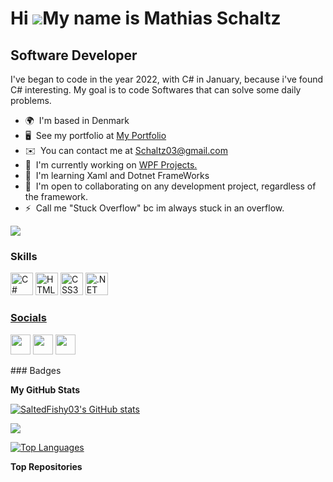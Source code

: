 Hi ![](https://user-images.githubusercontent.com/18350557/176309783-0785949b-9127-417c-8b55-ab5a4333674e.gif)My name is Mathias Schaltz
=======================================================================================================================================

Software Developer
------------------

I've began to code in the year 2022, with C# in January, because i've found C# interesting. My goal is to code Softwares that can solve some daily problems.

* 🌍  I'm based in Denmark
* 🖥️  See my portfolio at [My Portfolio](http://SaltedFishy03.github.io )
* ✉️  You can contact me at [Schaltz03@gmail.com](mailto:Schaltz03@gmail.com)
* 🚀  I'm currently working on [WPF Projects.](http://github.com/SaltedFishy03/WPF-Projects)
* 🧠  I'm learning Xaml and Dotnet FrameWorks
* 🤝  I'm open to collaborating on any development project, regardless of the framework.
* ⚡  Call me "Stuck Overflow" bc im always stuck in an overflow.

<a href="https://www.github.com/SaltedFishy03" target="_blank" rel="noreferrer"><img
src="https://img.shields.io/github/followers/SaltedFishy03?logo=github&style=for-the-badge&color=ef4444&labelColor=0f172a" /></a>

### Skills


<p align="left">
<a href="https://docs.microsoft.com/en-us/dotnet/csharp/" target="_blank" rel="noreferrer"><img src="https://raw.githubusercontent.com/danielcranney/readme-generator/main/public/icons/skills/csharp-colored.svg" width="36" height="36" alt="C#" /></a>
<a href="https://developer.mozilla.org/en-US/docs/Glossary/HTML5" target="_blank" rel="noreferrer"><img src="https://raw.githubusercontent.com/danielcranney/readme-generator/main/public/icons/skills/html5-colored.svg" width="36" height="36" alt="HTML5" /></a>
<a href="https://www.w3.org/TR/CSS/#css" target="_blank" rel="noreferrer"><img src="https://raw.githubusercontent.com/danielcranney/readme-generator/main/public/icons/skills/css3-colored.svg" width="36" height="36" alt="CSS3" /></a>
<a href="https://dotnet.microsoft.com/en-us/" target="_blank" rel="noreferrer"><img src="https://raw.githubusercontent.com/danielcranney/readme-generator/main/public/icons/skills/dot-net-colored.svg" width="36" height="36" alt=".NET" />


</p>

### Socials

<p align="left"> 
  <a href="https://discord.com/users/SaltedFishy#9442" target="_blank" rel="noreferrer"><img src="https://raw.githubusercontent.com/danielcranney/readme-generator/main/public/icons/socials/discord.svg" width="32" height="32" /></a> 
  <a href="https://www.github.com/SaltedFishy03" target="_blank" rel="noreferrer"><img src="https://raw.githubusercontent.com/danielcranney/readme-generator/main/public/icons/socials/github.svg" width="32" height="32" /></a> <a href="https://www.linkedin.com/in/mathias-hansen-564172249/" target="_blank" rel="noreferrer"><img src="https://raw.githubusercontent.com/danielcranney/readme-generator/main/public/icons/socials/linkedin.svg" width="32" height="32" /></a>
  </p>
### Badges

<b>My GitHub Stats</b>

<a href="http://www.github.com/SaltedFishy03"><img src="https://github-readme-stats.vercel.app/api?username=SaltedFishy03&show_icons=true&hide=&count_private=true&title_color=6366f1&text_color=ffffff&icon_color=ef4444&bg_color=0f172a&hide_border=true&show_icons=true" alt="SaltedFishy03's GitHub stats" /></a>

<a href="http://www.github.com/SaltedFishy03"><img src="https://github-readme-streak-stats.herokuapp.com/?user=SaltedFishy03&stroke=ffffff&background=0f172a&ring=6366f1&fire=6366f1&currStreakNum=ffffff&currStreakLabel=6366f1&sideNums=ffffff&sideLabels=ffffff&dates=ffffff&hide_border=true" /></a>

<a href="https://github.com/SaltedFishy03" align="left"><img src="https://github-readme-stats.vercel.app/api/top-langs/?username=SaltedFishy03&langs_count=10&title_color=6366f1&text_color=ffffff&icon_color=ef4444&bg_color=0f172a&hide_border=true&locale=en&custom_title=Top%20%Languages" alt="Top Languages" /></a>

<b>Top Repositories</b>

<div width="100%" align="center"></div><br /><br /><br /><br /><br /><br /><br />
